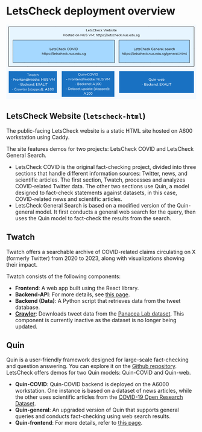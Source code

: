 # LetsCheck deployment overview
![Deployment overview diagram](img/deployment-overview.png)

## LetsCheck Website (`letscheck-html`)

The public-facing LetsCheck website is a static HTML site hosted on A600 workstation using Caddy.

The site features demos for two projects: LetsCheck COVID and LetsCheck General Search.

- LetsCheck COVID is the original fact-checking project, divided into three sections that handle different information sources: Twitter, news, and scientific articles. The first section, Twatch, processes and analyzes COVID-related Twitter data. The other two sections use Quin, a model designed to fact-check statements against datasets, in this case, COVID-related news and scientific articles.
- LetsCheck General Search is based on a modified version of the Quin-general model. It first conducts a general web search for the query, then uses the Quin model to fact-check the results from the search.


## Twatch
Twatch offers a searchable archive of COVID-related claims circulating on X (formerly Twitter) from 2020 to 2023, along with visualizations showing their impact.

Twatch consists of the following components:

- **Frontend**: A web app built using the React library.
- **Backend-API**: For more details, see [this page](api-request-handling.md).
- **Backend (Data)**: A Python script that retrieves data from the tweet database.
- **[Crawler](twatch-crawler.md)**: Downloads tweet data from the [Panacea Lab dataset](https://github.com/thepanacealab/covid19_twitter). This component is currently inactive as the dataset is no longer being updated.


## Quin
Quin is a user-friendly framework designed for large-scale fact-checking and question answering. You can explore it on the [Github repository](https://github.com/algoprog/Quin). LetsCheck offers demos for two Quin models: Quin-COVID and Quin-web.

- **Quin-COVID**: Quin-COVID backend is deployed on the A6000 workstation. One instance is based on a dataset of news articles, while the other uses scientific articles from the [COVID-19 Open Research Dataset](https://github.com/allenai/cord19).
- **Quin-general**: An upgraded version of Quin that supports general queries and conducts fact-checking using web search results.
- **Quin-frontend**: For more details, refer to [this page](api-request-handling.md).

